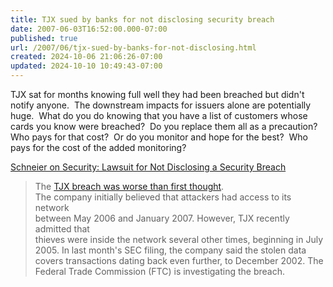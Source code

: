 ```yaml
---
title: TJX sued by banks for not disclosing security breach
date: 2007-06-03T16:52:00.000-07:00
published: true
url: /2007/06/tjx-sued-by-banks-for-not-disclosing.html
created: 2024-10-06 21:06:26-07:00
updated: 2024-10-10 10:49:43-07:00
---
```


TJX sat for months knowing full well they had been breached but didn't notify anyone.  The downstream impacts for issuers alone are potentially huge.  What do you do knowing that you have a list of customers whose cards you know were breached?  Do you replace them all as a precaution?  Who pays for that cost?  Or do you monitor and hope for the best?  Who pays for the cost of the added monitoring?  
  
[Schneier on Security: Lawsuit for Not Disclosing a Security Breach](https://www.schneier.com/blog/archives/2007/05/lawsuit_for_not.html)  

> The [TJX breach was worse than first thought](https://searchsecurity.techtarget.com/originalContent/0,289142,sid14_gci1244710,00.html?asrc=SS_CLA_303582&psrc=CLT_14).  
> The company initially believed that attackers had access to its network  
> between May 2006 and January 2007. However, TJX recently admitted that  
> thieves were inside the network several other times, beginning in July  
> 2005\. In last month's SEC filing, the company said the stolen data  
> covers transactions dating back even further, to December 2002. The  
> Federal Trade Commission (FTC) is investigating the breach.